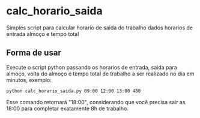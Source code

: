 # calc_horario_saida
Simples script para calcular horario de saida do trabalho dados horarios de entrada almoço e tempo total

## Forma de usar

Execute o script python passando os horarios de entrada, saida para almoço, volta do almoço e tempo total de trabalho a ser realizado no dia em minutos, exemplo:

```python calc_horario_saida.py 09:00 12:00 13:00 480```

Esse comando retornará "18:00", considerando que você precisa sair as 18:00 para completar exatamente 8h de trabalho.
